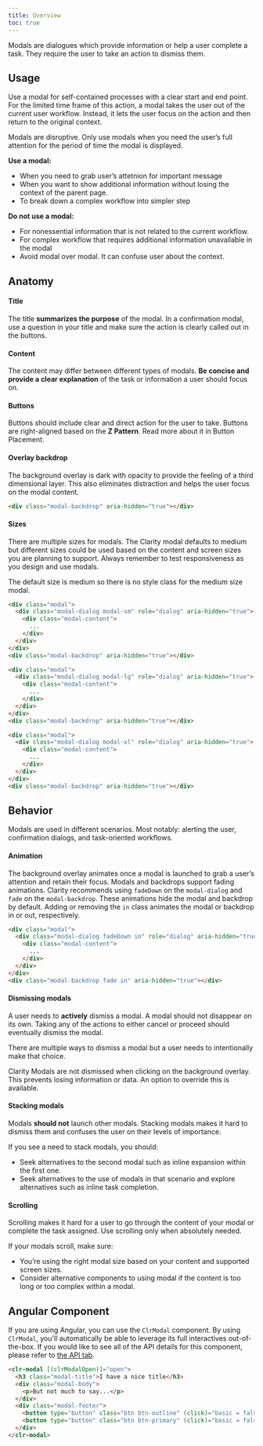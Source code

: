 ```yaml
---
title: Overview
toc: true
---
```


Modals are dialogues which provide information or help a user complete a task. They require the user to take an action to dismiss them.

<DocVideo src="/demos/modal/videos/modal-basic.mov" :width="736"  :autoplay="true" bgColor="#353335"></DocVideo>

## Usage

Use a modal for self-contained processes with a clear start and end point. For the limited time frame of this action, a modal takes the user out of the current user workflow. Instead, it lets the user focus on the action and then return to the original context.

<div class="top-margin-wrapper">
  <cds-alert-group status="warning">
    <cds-alert>Modals are disruptive. Only use modals when you need the user’s full attention for the period of time the modal is displayed.</cds-alert>
  </cds-alert-group>
</div>

**Use a modal:**

- When you need to grab user’s attetnion for important message
- When you want to show additional information without losing the context of the parent page.
- To break down a complex workflow into simpler step

**Do not use a modal:**

- For nonessential information that is not related to the current workflow.
- For complex workflow that requires additional information unavailable in the modal
- Avoid modal over modal. It can confuse user about the context.

## Anatomy

<DocModalWrapper></DocModalWrapper>

#### Title

The title **summarizes the purpose** of the modal. In a confirmation modal, use a question in your title and make sure the action is clearly called out in the buttons.

#### Content

The content may differ between different types of modals. **Be concise and provide a clear explanation** of the task or information a user should focus on.

#### Buttons

Buttons should include clear and direct action for the user to take. Buttons are right-aligned based on the **Z&#160;Pattern**. Read more about it in Button Placement.

#### Overlay backdrop

The background overlay is dark with opacity to provide the feeling of a third dimensional layer. This also eliminates distraction and helps the user focus on the modal content.

<doc-demo demo="/demos/modal/modal-backdrop.html" class="has-padding"></doc-demo>

<DocDemo toggle="false">

```html
<div class="modal-backdrop" aria-hidden="true"></div>
```

</DocDemo>

#### Sizes

There are multiple sizes for modals. The Clarity modal defaults to medium but different sizes could be used based on the content and screen sizes you are planning to support. Always remember to test responsiveness as you design and use modals.

<doc-demo demo="/demos/modal/modal-sizes.html"></doc-demo>

<div class="top-margin-wrapper">
  <cds-alert-group status="info">
    <cds-alert>The default size is medium so there is no style class for the medium size modal.</cds-alert>
  </cds-alert-group>
</div>

<DocModalWrapper size="sm"></DocModalWrapper>

<DocDemo>

```html
<div class="modal">
  <div class="modal-dialog modal-sm" role="dialog" aria-hidden="true">
    <div class="modal-content">
      ...
    </div>
  </div>
</div>
<div class="modal-backdrop" aria-hidden="true"></div>
```

</DocDemo>

<DocModalWrapper size="lg"></DocModalWrapper>

<DocDemo>

```html
<div class="modal">
  <div class="modal-dialog modal-lg" role="dialog" aria-hidden="true">
    <div class="modal-content">
      ...
    </div>
  </div>
</div>
<div class="modal-backdrop" aria-hidden="true"></div>
```

</DocDemo>

<DocModalWrapper size="xl"></DocModalWrapper>

<DocDemo>

```html
<div class="modal">
  <div class="modal-dialog modal-xl" role="dialog" aria-hidden="true">
    <div class="modal-content">
      ...
    </div>
  </div>
</div>
<div class="modal-backdrop" aria-hidden="true"></div>
```

</DocDemo>

## Behavior

Modals are used in different scenarios. Most notably: alerting the user, confirmation dialogs, and task-oriented workflows.

#### Animation

The background overlay animates once a modal is launched to grab a user’s attention and retain their focus. Modals and backdrops support fading animations. Clarity recommends using `fadeDown` on the `modal-dialog` and `fade` on the `modal-backdrop`. These animations hide the modal and backdrop by default. Adding or removing the `in` class animates the modal or backdrop in or out, respectively.

<div class="top-margin-wrapper">
<DocDemo>

```html
<div class="modal">
  <div class="modal-dialog fadeDown in" role="dialog" aria-hidden="true">
    <div class="modal-content">
      ...
    </div>
  </div>
</div>
<div class="modal-backdrop fade in" aria-hidden="true"></div>
```

</DocDemo>
</div>

#### Dismissing modals

A user needs to **actively** dismiss a modal. A modal should not disappear on its own. Taking any of the actions to either cancel or proceed should eventually dismiss the modal.

<div class="clr-row">
<div class="clr-col-lg-6 clr-col-md-12">

There are multiple ways to dismiss a modal but a user needs to intentionally make that choice.

Clarity Modals are not dismissed when clicking on the background overlay. This prevents losing information or data. An option to override this is available.

</div>
<div class="clr-col-lg-6 clr-col-md-12">

<ClrImage title="Dismissing modals" src="/demos/modal/images/dismissing.png" :align="'left'" :width="420" />

</div>
</div>

#### Stacking modals

Modals **should not** launch other modals. Stacking modals makes it hard to dismiss them and confuses the user on their levels of importance.

<div class="clr-row">
<div class="clr-col-lg-6 clr-col-md-12">

If you see a need to stack modals, you should:

- Seek alternatives to the second modal such as inline expansion within the first one.
- Seek alternatives to the use of modals in that scenario and explore alternatives such as inline task completion.

</div>
<div class="clr-col-lg-6 clr-col-md-12">

<ClrImage title="Stacking modals" src="/demos/modal/images/stacking.png" :align="'left'" :width="420" />

</div>
</div>

#### Scrolling

Scrolling makes it hard for a user to go through the content of your modal or complete the task assigned. Use scrolling only when absolutely needed.

If your modals scroll, make sure:

- You’re using the right modal size based on your content and supported screen sizes.
- Consider alternative components to using modal if the content is too long or too complex within a modal.

## Angular Component

If you are using Angular, you can use the `ClrModal` component. By using `ClrModal`, you'll automatically be able to leverage its full interactives out-of-the-box. If you would like to see all of the API details for this component, please refer to [the API tab](./api.html).

<div class="top-margin-wrapper">
<DocDemo>

```html
<clr-modal [(clrModalOpen)]="open">
  <h3 class="modal-title">I have a nice title</h3>
  <div class="modal-body">
    <p>But not much to say...</p>
  </div>
  <div class="modal-footer">
    <button type="button" class="btn btn-outline" (click)="basic = false">Cancel</button>
    <button type="button" class="btn btn-primary" (click)="basic = false">Ok</button>
  </div>
</clr-modal>
```

</DocDemo>
</div>
